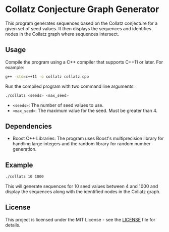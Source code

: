 # Collatz Conjecture Graph Generator

This program generates sequences based on the Collatz conjecture for a given set of seed values. It then displays the sequences and identifies nodes in the Collatz graph where sequences intersect.

## Usage

Compile the program using a C++ compiler that supports C++11 or later. For example:

```sh
g++ -std=c++11 -o collatz collatz.cpp
```

Run the compiled program with two command line arguments:

```sh
./collatz <seeds> <max_seed>
```

- `<seeds>`: The number of seed values to use.
- `<max_seed>`: The maximum value for the seed. Must be greater than 4.

## Dependencies

- Boost C++ Libraries: The program uses Boost's multiprecision library for handling large integers and the random library for random number generation.

## Example

```sh
./collatz 10 1000
```

This will generate sequences for 10 seed values between 4 and 1000 and display the sequences along with the identified nodes in the Collatz graph.

## License

This project is licensed under the MIT License - see the [LICENSE](LICENSE) file for details.

